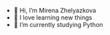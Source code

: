 - 👋 Hi, I’m Mirena Zhelyazkova
- 👀 I love learning new things
- 🌱 I’m currently studying Python

<!---
mirena33/mirena33 is a ✨ special ✨ repository because its `README.md` (this file) appears on your GitHub profile.
You can click the Preview link to take a look at your changes.
--->
